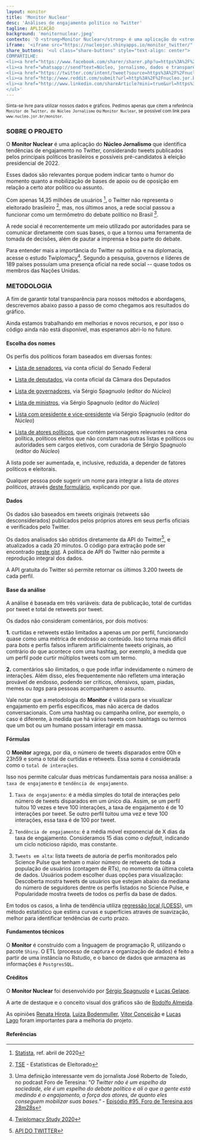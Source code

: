 ```yaml
---
layout: monitor
title: 'Monitor Nuclear'
desc: 'Análises de engajamento político no Twitter'
tagline: APLICAÇÃO
background: 'monitornuclear.jpeg'
contexto: 'O <strong>Monitor Nuclear</strong> é uma aplicação do <strong>Núcleo Jornalismo</strong> que identifica tendências de engajamento em perfis dos políticos mais relevantes no Twitter.'
iframe: '<iframe src="https://nucleojor.shinyapps.io/monitor_twitter/" width="100%" onload="loadIframe()" frameborder="no" scrolling="auto"></iframe>'
share_buttons: '<ul class="share-buttons" style="text-align: center">
COMPARTILHE:
<li><a href="https://www.facebook.com/sharer/sharer.php?u=https%3A%2F%2Fnucleo.jor.br%2Fmonitor&quote=Monitor%20Nuclear%2C%20compare%20tend%C3%AAncias%20de%20engajamento%20dos%20principais%20pol%C3%ADticos" title="Share on Facebook" target="_blank"><i class="fab fa-facebook-square fa-lg" aria-hidden="true"></i><span class="sr-only"></span></a></li>
<li><a href="whatsapp://send?text=Núcleo, jornalismo, dados e transparência - https://nucleo.jor.br/monitor" target="_blank" title="Compartilhar no Facebook"><i class="fab fa-whatsapp-square fa-lg" aria-hidden="true"></i><span class="sr-only"></span></a></li>
<li><a href="https://twitter.com/intent/tweet?source=https%3A%2F%2Fnucleo.jor.br%2Fmonitor&text=Monitor%20Nuclear%2C%20compare%20tend%C3%AAncias%20de%20engajamento%20dos%20principais%20pol%C3%ADticos:%20https%3A%2F%2Fnucleo.jor.br%2Fmonitor&via=nucleojor" target="_blank" title="Tweet"><i class="fab fa-twitter-square fa-lg" aria-hidden="true"></i><span class="sr-only">Tweet</span></a></li>
<li><a href="http://www.reddit.com/submit?url=http%3A%2F%2Fnucleo.jor.br%2Fmonitor&title=Monitor%20do%20N%C3%BAcleo%20Jornalismo" target="_blank" title="Submit to Reddit"><i class="fab fa-reddit-square fa-lg" aria-hidden="true"></i><span class="sr-only"></span></a></li>
<li><a href="http://www.linkedin.com/shareArticle?mini=true&url=https%3A%2F%2Fnucleo.jor.br%2Fmonitor&title=Monitor%20Nuclear%2C%20compare%20tend%C3%AAncias%20de%20engajamento%20dos%20principais%20pol%C3%ADticos&summary=&source=https%3A%2F%2Fnucleo.jor.br%2Fmonitor" target="_blank" title="Share on LinkedIn"><i class="fab fa-linkedin fa-lg" aria-hidden="true"></i><span class="sr-only"></span></a></li>
</ul>'
---
```


<small>Sinta-se livre para utilizar nossos dados e gráficos. Pedimos apenas que citem a referência `Monitor de Twitter, do Núcleo Jornalismo` ou `Monitor Nuclear`, se possível com link para `www.nucleo.jor.br/monitor`.</small>

### SOBRE O PROJETO

O **Monitor Nuclear** é uma aplicação do **Núcleo Jornalismo** que identifica tendências de engajamento no Twitter, considerando tweets publicados pelos principais políticos brasileiros e possíveis pré-candidatos à eleição presidencial de 2022.

Esses dados são relevantes porque podem indicar tanto o humor do momento quanto a mobilização de bases de apoio ou de oposição em relação a certo ator político ou assunto.

Com apenas 14,35 milhões de usuários [^1], o Twitter não representa o eleitorado brasileiro [^2], mas, nos últimos anos, a rede social passou a funcionar como um termômetro do debate político no Brasil [^3].

A rede social é recorrentemente um meio utilizado por autoridades para se comunicar diretamente com suas bases, o que a tornou uma ferramenta de tomada de decisões, além de pautar a imprensa e boa parte do debate.

Para entender mais a importância do Twitter na política e na diplomacia, acesse o estudo Twiplomacy[^4]. Segundo a pesquisa, governos e líderes de 189 países possuíam uma presença oficial na rede social -- quase todos os membros das Nações Unidas.


### METODOLOGIA

A fim de garantir total transparência para nossos métodos e abordagens, descrevemos abaixo passo a passo de como chegamos aos resultados do gráfico.

Ainda estamos trabalhando em melhorias e novos recursos, e por isso o código ainda não está disponível, mas esperamos abri-lo no futuro.  

#### Escolha dos nomes

Os perfis dos políticos foram baseados em diversas fontes:

- [Lista de senadores](https://twitter.com/i/lists/1049263545530142720), via conta oficial do Senado Federal

- [Lista de deputados](https://twitter.com/i/lists/1126190774805258241), via conta oficial da Câmara dos Deputados

- [Lista de governadores](https://twitter.com/i/lists/1376874024949649411), via Sérgio Spagnuolo (editor do *Núcleo*)

- [Lista de ministros](https://twitter.com/i/lists/1376880814860931082), via Sérgio Spagnuolo (editor do *Núcleo*)

- [Lista com presidente e vice-presidente](https://twitter.com/i/lists/1376883897607335936) via Sérgio Spagnuolo (editor do *Núcleo*)

- [Lista de atores políticos](https://twitter.com/i/lists/1376884601122082821), que contém personagens relevantes na cena política, políticos eleitos que não constam nas outras listas e políticos ou autoridades sem cargos eletivos, com curadoria de Sérgio Spagnuolo (editor do *Núcleo*)

A lista pode ser aumentada, e, inclusive, reduzida, a depender de fatores políticos e eleitorais.

Qualquer pessoa pode sugerir um nome para integrar a lista de _atores políticos_, através [deste formulário](https://docs.google.com/forms/d/e/1FAIpQLSc_Spz0v-_kUqfm1GG_XSY4OCRxGw0IP233UeFdXaOgZK3hvg/viewform), explicando por que.

#### Dados

Os dados são baseados em tweets originais (retweets são desconsiderados) publicados pelos próprios atores em seus perfis oficiais e verificados pelo Twitter.

Os dados analisados são obtidos diretamente da API do Twitter[^5], e atualizados a cada 20 minutos. O código para extração pode ser encontrado [neste gist](https://gist.github.com/voltdatalab/a342c1179284deafa5c508dad33373f5). A política de API do Twitter não permite a reprodução integral dos dados.

A API gratuita do Twitter só permite retornar os últimos 3.200 tweets de cada perfil.

#### Base da análise

A análise é baseada em três variáveis: data de publicação, total de curtidas por tweet e total de retweets por tweet.

Os dados não consideram comentários, por dois motivos:

**1.** curtidas e retweets estão limitados a apenas um por perfil, funcionando quase como uma métrica de endosso ao conteúdo. Isso torna mais difícil para _bots_ e perfis falsos inflarem artificialmente tweets originais, ao contrário do que acontece com uma hashtag, por exemplo, à medida que um perfil pode curtir múltiplos tweets com um termo.

**2.** comentários são ilimitados, o que pode inflar indevidamente o número de interações. Além disso, eles frequentemente não refletem uma interação provável de endosso, podendo ser críticos, ofensivos, spam, piadas, memes ou _tags_ para pessoas acompanharem o assunto.

Vale notar que a metodologia do **Monitor** é válida para se visualizar engajamento em perfis específicos, mas não acerca de dados conversacionais. Com uma hashtag ou campanha online, por exemplo, o caso é diferente, à medida que há vários tweets com hashtags ou termos que um bot ou um humano possam interagir em massa.

#### Fórmulas

O **Monitor** agrega, por dia, o número de tweets disparados entre 00h e 23h59 e soma o total de curtidas e retweets. Essa soma é considerada como o `total de interações`.  

Isso nos permite calcular duas métricas fundamentais para nossa análise: a `taxa de engajamento` e `tendência de engajamento`.  

1. `Taxa de engajamento`: é a média simples do total de interações pelo número de tweets disparados em um único dia. Assim, se um perfil tuitou 10 vezes e teve 100 interações, a taxa de engajamento é de 10 interações por tweet. Se outro perfil tuitou uma vez e teve 100 interações, essa taxa é de 100 por tweet.

2. `Tendência de engajamento`: é a média móvel exponencial de X dias da taxa de engajamento. Consideramos 15 dias como o _default_, indicando um ciclo noticioso rápido, mas constante.  

3. `Tweets em alta`: lista tweets de autoria de perfis monitorados pelo Science Pulse que tenham o maior número de retweets de toda a população de usuários (contagem de RTs), no momento da última coleta de dados. Usuários podem escolher duas opções para visualização: Descoberta mostra tweets de usuários que estejam abaixo da mediana do número de seguidores dentre os perfis listados no Science Pulse, e Popularidade mostra tweets de todos os perfis da base de dados.

Em todos os casos, a linha de tendência utiliza [regressão local (LOESS)](http://www.leg.ufpr.br/lib/exe/fetch.php/projetos:saudavel:loess.pdf), um método estatístico que estima curvas e superfícies através de suavização, melhor para identificar tendências de curto prazo.

#### Fundamentos técnicos

O **Monitor** é construído com a linguagem de programação R, utilizando o pacote `Shiny`. O ETL (processo de captura e organização de dados) é feito a partir de uma instância no Rstudio, e o banco de dados que armazena as informações é `PostgresSQL`.

#### Créditos

O **Monitor Nuclear** foi desenvolvido por [Sérgio Spagnuolo](https://twitter.com/sergiospagnuolo) e [Lucas Gelape](https://twitter.com/lgelape).

A arte de destaque e o conceito visual dos gráficos são de [Rodolfo Almeida](https://twitter.com/rodolfoalmd).

As opiniões [Renata Hirota](https://twitter.com/renata_mh), [Luiza Bodenmuller](https://twitter.com/lubodenmuller), [Vitor Conceição](https://twitter.com/vitor) e [Lucas Lago](https://twitter.com/lucaslago) foram importantes para a melhoria do projeto.

#### Referências

[^1]: [Statista](https://www.statista.com/statistics/242606/number-of-active-twitter-users-in-selected-countries/), ref. abril de 2020

[^2]: [TSE](http://www.tse.jus.br/eleicoes/estatisticas/estatisticas-eleitorais) - Estatísticas de Eleitorado

[^3]: Uma definição interessante vem do jornalista José Roberto de Toledo, no podcast Foro de Teresina: _"O Twitter não é um espelho da sociedade, ele é um espelho do debate político e ali o que a gente está medindo é o engajamento, a força dos atores, de quanto eles conseguem mobilizar suas bases."_ - [Episódio #95, Foro de Teresina aos 28m28s](https://piaui.folha.uol.com.br/foro-de-teresina-95-os-mitos-da-pandemia-queda-de-braco-com-mandetta-e-o-bate-cabeca-na-economia/)

[^4]: [Twiplomacy Study 2020](https://twiplomacy.com/blog/twiplomacy-study-2020/)

[^5]: [API DO TWITTER](https://developer.twitter.com/en/docs)
